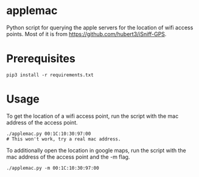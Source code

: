 applemac
========

Python script for querying the apple servers for the location of wifi access points.
Most of it is from https://github.com/hubert3/iSniff-GPS.


# Prerequisites

    pip3 install -r requirements.txt

# Usage

To get the location of a wifi access point, run the script with the mac address of the access point.

    ./applemac.py 00:1C:10:30:97:00
    # This won't work, try a real mac address.

To additionally open the location in google maps, run the script with the mac address of the access point and the -m flag.

    ./applemac.py -m 00:1C:10:30:97:00


